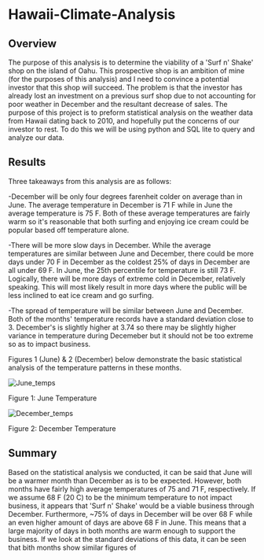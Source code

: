 # Hawaii-Climate-Analysis

## Overview
The purpose of this analysis is to determine the viability of a 'Surf n' Shake' shop on the island of Oahu. This prospective shop is an ambition of mine (for the purposes of this analysis) and I need to convince a potential investor that this shop will succeed. The problem is that the investor has already lost an investment on a previous surf shop due to not accounting for poor weather in December and the resultant decrease of sales. The purpose of this project is to preform statistical analysis on the weather data from Hawaii dating back to 2010, and hopefully put the concerns of our investor to rest. To do this we will be using python and SQL lite to query and analyze our data.

## Results
Three takeaways from this analysis are as follows:

-December will be only four degrees farenheit colder on average than in June. The average temperature in December is 71 F while in June the average temperature is 75 F. Both of these average temperatures are fairly warm so it's reasonable that both surfing and enjoying ice cream could be popular based off temperature alone.

-There will be more slow days in December. While the average temperatures are similar between June and December, there could be more days under 70 F in December as the coldest 25% of days in December are all under 69 F. In June, the 25th percentile for temperature is still 73 F. Logically, there will be more days of extreme cold in December, relatively speaking. This will most likely result in more days where the public will be less inclined to eat ice cream and go surfing.

-The spread of temperature will be similar between June and December. Both of the months' temperature records have a standard deviation close to 3. December's is slightly higher at 3.74 so there may be slightly higher variance in temperature during Decemeber but it should not be too extreme so as to impact business.

Figures 1 (June) & 2 (December) below demonstrate the basic statistical analysis of the temperature patterns in these months.




![June_temps](https://user-images.githubusercontent.com/93050931/148696122-e3d30fff-6f69-4956-9936-d4fa830ca191.PNG)

Figure 1: June Temperature

![December_temps](https://user-images.githubusercontent.com/93050931/148696133-8346248d-93a8-4b6c-a365-55d13b634202.PNG)

Figure 2: December Temperature



## Summary
Based on the statistical analysis we conducted, it can be said that June will be a warmer month than December as is to be expected. However, both months have fairly high average temperatures of 75 and 71 F, respectively. If we assume 68 F (20 C) to be the minimum temperature to not impact business, it appears that 'Surf n' Shake' would be a viable business through December. Furthermore, ~75% of days in December will be over 68 F while an even higher amount of days are above 68 F in June. This means that a large majority of days in both months are warm enough to support the business. If we look at the standard deviations of this data, it can be seen that bith months show similar figures of 
